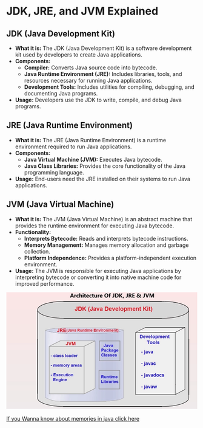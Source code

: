 # JDK, JRE, and JVM Explained

## JDK (Java Development Kit)

- **What it is:** The JDK (Java Development Kit) is a software development kit used by developers to create Java applications.
- **Components:**
  - **Compiler:** Converts Java source code into bytecode.
  - **Java Runtime Environment (JRE):** Includes libraries, tools, and resources necessary for running Java applications.
  - **Development Tools:** Includes utilities for compiling, debugging, and documenting Java programs.
- **Usage:** Developers use the JDK to write, compile, and debug Java programs.

## JRE (Java Runtime Environment)

- **What it is:** The JRE (Java Runtime Environment) is a runtime environment required to run Java applications.
- **Components:**
  - **Java Virtual Machine (JVM):** Executes Java bytecode.
  - **Java Class Libraries:** Provides the core functionality of the Java programming language.
- **Usage:** End-users need the JRE installed on their systems to run Java applications.

## JVM (Java Virtual Machine)

- **What it is:** The JVM (Java Virtual Machine) is an abstract machine that provides the runtime environment for executing Java bytecode.
- **Functionality:**
  - **Interprets Bytecode:** Reads and interprets bytecode instructions.
  - **Memory Management:** Manages memory allocation and garbage collection.
  - **Platform Independence:** Provides a platform-independent execution environment.
- **Usage:** The JVM is responsible for executing Java applications by interpreting bytecode or converting it into native machine code for improved performance.

![alt text](<Screenshot 2024-05-23 201541.png>)

[If you Wanna know about memories in java click here ](MemoriesJAVA.md)